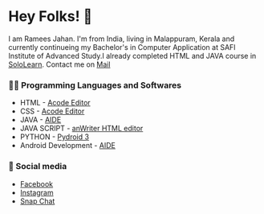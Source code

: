 # Hey Folks! 👋

I am Ramees Jahan. I'm from India, living in Malappuram, Kerala and currently continueing my Bachelor's in Computer Application at SAFI Institute of Advanced Study.I already completed HTML and JAVA  course in [SoloLearn](https://www.sololearn.com/Profile/12749437/?ref=app). Contact me on [Mail](mailto:rameesjahan37@gmail.com)

### 🧑‍💻 Programming Languages and Softwares

- HTML - [Acode Editor](https://play.google.com/store/apps/details?id=com.foxdebug.acodefree)
- CSS - [Acode Editor](https://play.google.com/store/apps/details?id=com.foxdebug.acodefree)
- JAVA - [AIDE](https://play.google.com/store/apps/details?id=com.aide.ui)
- JAVA SCRIPT - [anWriter HTML editor](https://play.google.com/store/apps/details?id=com.ansm.anwriter.pro)
- PYTHON - [Pydroid 3](https://play.google.com/store/apps/details?id=ru.iiec.pydroid3)
- Android Development - [AIDE](https://play.google.com/store/apps/details?id=com.aide.ui)


### 📱 Social media

- [Facebook](https://www.facebook.com/profile.php?id=100022148014436)
- [Instagram](https://www.instagram.com/ramees_kzp/)
- [Snap Chat](https://www.snapchat.com/add/ramees_kzp?share_id=raf5hUxpt08&locale=en-US)


<!---
RameesJahan/RameesJahan is a ✨ special ✨ repository because its `README.md` (this file) appears on your GitHub profile.
You can click the Preview link to take a look at your changes.
--->
